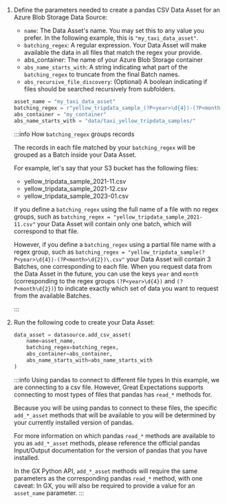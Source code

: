1. Define the parameters needed to create a pandas CSV Data Asset for an Azure Blob Storage Data Source:

    - `name`: The Data Asset's name.  You may set this to any value you prefer.  In the following example, this is `"my_taxi_data_asset"`.
    - `batching_regex`: A regular expression.  Your Data Asset will make available the data in all files that match the regex your provide.
    - abs_container: The name of your Azure Blob Storage container
    - `abs_name_starts_with`: A string indicating what part of the `batching_regex` to truncate from the final Batch names.
    - `abs_recursive_file_discovery`: (Optional) A boolean indicating if files should be searched recursively from subfolders.
    
    ```python title="Python"
    asset_name = "my_taxi_data_asset"
    batching_regex = r"yellow_tripdata_sample_(?P<year>\d{4})-(?P<month>\d{2})\.csv"
    abs_container = "my_container"
    abs_name_starts_with = "data/taxi_yellow_tripdata_samples/"
    ```
   
    :::info How `batching_regex` groups records

    The records in each file matched by your `batching_regex` will be grouped as a Batch inside your Data Asset.

    For example, let's say that your S3 bucket has the following files:

      - yellow_tripdata_sample_2021-11.csv
      - yellow_tripdata_sample_2021-12.csv
      - yellow_tripdata_sample_2023-01.csv

    If you define a `batching_regex` using the full name of a file with no regex groups, such as `batching_regex = "yellow_tripdata_sample_2021-11.csv"` your Data Asset will contain only one batch, which will correspond to that file.

    However, if you define a `batching_regex` using a partial file name with a regex group, such as `batching_regex = "yellow_tripdata_sample(?P<year>\d{4})-(?P<month>\d{2})\.csv"` your Data Asset will contain 3 Batches, one corresponding to each file.  When you request data from the Data Asset in the future, you can use the keys `year` and `month` (corresponding to the regex groups `(?P<year>\d{4})` and `(?P<month\d{2})`) to indicate exactly which set of data you want to request from the available Batches. 

    :::

2. Run the following code to create your Data Asset:

    ```python title="Python"
    data_asset = datasource.add_csv_asset(
        name=asset_name,
        batching_regex=batching_regex,
        abs_container=abs_container,
        abs_name_starts_with=abs_name_starts_with
    )
    ```
   
   :::info Using pandas to connect to different file types
   In this example, we are connecting to a csv file. However, Great Expectations supports connecting to most types of files that pandas has `read_*` methods for.

   Because you will be using pandas to connect to these files, the specific `add_*_asset` methods that will be available to you will be determined by your currently installed version of pandas.

   For more information on which pandas `read_*` methods are available to you as `add_*_asset` methods, please reference the official pandas Input/Output documentation for the version of pandas that you have installed.

   In the GX Python API, `add_*_asset` methods will require the same parameters as the corresponding pandas `read_*` method, with one caveat: In GX, you will also be required to provide a value for an `asset_name` parameter.
   :::